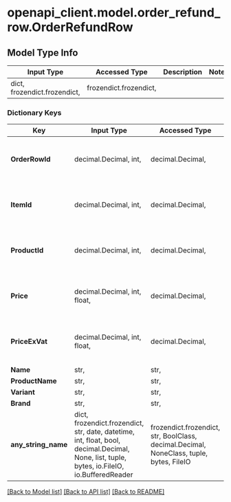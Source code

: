 # openapi_client.model.order_refund_row.OrderRefundRow

## Model Type Info
Input Type | Accessed Type | Description | Notes
------------ | ------------- | ------------- | -------------
dict, frozendict.frozendict,  | frozendict.frozendict,  |  | 

### Dictionary Keys
Key | Input Type | Accessed Type | Description | Notes
------------ | ------------- | ------------- | ------------- | -------------
**OrderRowId** | decimal.Decimal, int,  | decimal.Decimal,  |  | [optional] value must be a 32 bit integer
**ItemId** | decimal.Decimal, int,  | decimal.Decimal,  |  | [optional] value must be a 32 bit integer
**ProductId** | decimal.Decimal, int,  | decimal.Decimal,  |  | [optional] value must be a 32 bit integer
**Price** | decimal.Decimal, int, float,  | decimal.Decimal,  |  | [optional] value must be a 64 bit float
**PriceExVat** | decimal.Decimal, int, float,  | decimal.Decimal,  |  | [optional] value must be a 64 bit float
**Name** | str,  | str,  |  | [optional] 
**ProductName** | str,  | str,  |  | [optional] 
**Variant** | str,  | str,  |  | [optional] 
**Brand** | str,  | str,  |  | [optional] 
**any_string_name** | dict, frozendict.frozendict, str, date, datetime, int, float, bool, decimal.Decimal, None, list, tuple, bytes, io.FileIO, io.BufferedReader | frozendict.frozendict, str, BoolClass, decimal.Decimal, NoneClass, tuple, bytes, FileIO | any string name can be used but the value must be the correct type | [optional]

[[Back to Model list]](../../README.md#documentation-for-models) [[Back to API list]](../../README.md#documentation-for-api-endpoints) [[Back to README]](../../README.md)

